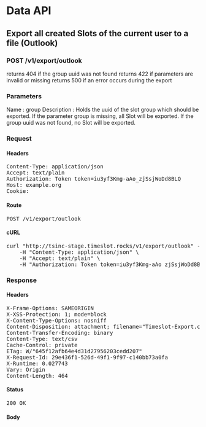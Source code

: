 # Data API

## Export all created Slots of the current user to a file (Outlook)

### POST /v1/export/outlook

returns 404 if the group uuid was not found
returns 422 if parameters are invalid or missing
returns 500 if an error occurs during the export

### Parameters

Name : group
Description : Holds the uuid of the slot group which should be exported.
If the parameter group is missing, all Slot will be exported.
If the group uuid was not found, no Slot will be exported.

### Request

#### Headers

<pre>Content-Type: application/json
Accept: text/plain
Authorization: Token token=iu3yf3Kmg-aAo_zjSsjWoDd8BLQ
Host: example.org
Cookie: </pre>

#### Route

<pre>POST /v1/export/outlook</pre>

#### cURL

<pre class="request">curl &quot;http://tsinc-stage.timeslot.rocks/v1/export/outlook&quot; -d &#39;&#39; -X POST \
	-H &quot;Content-Type: application/json&quot; \
	-H &quot;Accept: text/plain&quot; \
	-H &quot;Authorization: Token token=iu3yf3Kmg-aAo_zjSsjWoDd8BLQ&quot;</pre>

### Response

#### Headers

<pre>X-Frame-Options: SAMEORIGIN
X-XSS-Protection: 1; mode=block
X-Content-Type-Options: nosniff
Content-Disposition: attachment; filename=&quot;Timeslot-Export.csv&quot;
Content-Transfer-Encoding: binary
Content-Type: text/csv
Cache-Control: private
ETag: W/&quot;645f12afb64e4d31d27956203cedd207&quot;
X-Request-Id: 29e436f1-526d-49f1-9f97-c140bb73a0fa
X-Runtime: 0.027743
Vary: Origin
Content-Length: 464</pre>

#### Status

<pre>200 OK</pre>

#### Body

```javascript

```
